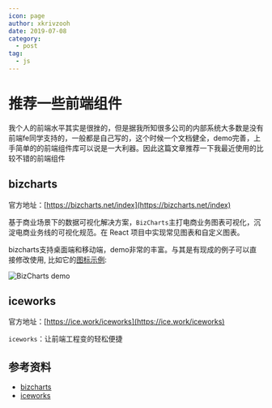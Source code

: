 ```yaml
---
icon: page
author: xkrivzooh
date: 2019-07-08
category:
  - post
tag:
  - js
---
```


# 推荐一些前端组件

我个人的前端水平其实是很挫的，但是据我所知很多公司的内部系统大多数是没有前端fe同学支持的，一般都是自己写的，这个时候一个文档健全，demo完善，上手简单的的前端组件库可以说是一大利器。因此这篇文章推荐一下我最近使用的比较不错的前端组件

## bizcharts

官方地址：[https://bizcharts.net/index](https://bizcharts.net/index)

基于商业场景下的数据可视化解决方案，`BizCharts`主打电商业务图表可视化，沉淀电商业务线的可视化规范。在 React 项目中实现常见图表和自定义图表。

bizcharts支持桌面端和移动端，demo非常的丰富。与其是有现成的例子可以直接修改使用, 比如它的[图标示例](https://bizcharts.net/products/bizCharts/demo):

![BizCharts demo](http://wenchao.ren/img/2020/11/20190708130649.png)

## iceworks

官方地址：[https://ice.work/iceworks](https://ice.work/iceworks)

`iceworks`：让前端工程变的轻松便捷


## 参考资料

- [bizcharts](https://bizcharts.net/index)
- [iceworks](https://ice.work/iceworks)
